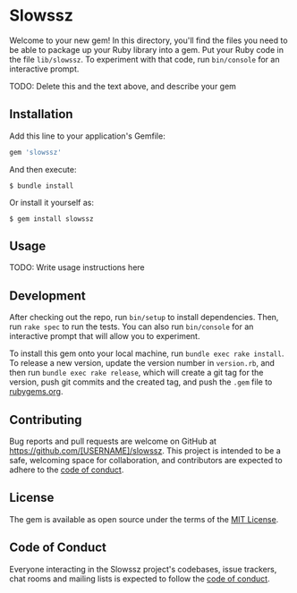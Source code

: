 # Slowssz

Welcome to your new gem! In this directory, you'll find the files you need to be able to package up your Ruby library into a gem. Put your Ruby code in the file `lib/slowssz`. To experiment with that code, run `bin/console` for an interactive prompt.

TODO: Delete this and the text above, and describe your gem

## Installation

Add this line to your application's Gemfile:

```ruby
gem 'slowssz'
```

And then execute:

    $ bundle install

Or install it yourself as:

    $ gem install slowssz

## Usage

TODO: Write usage instructions here

## Development

After checking out the repo, run `bin/setup` to install dependencies. Then, run `rake spec` to run the tests. You can also run `bin/console` for an interactive prompt that will allow you to experiment.

To install this gem onto your local machine, run `bundle exec rake install`. To release a new version, update the version number in `version.rb`, and then run `bundle exec rake release`, which will create a git tag for the version, push git commits and the created tag, and push the `.gem` file to [rubygems.org](https://rubygems.org).

## Contributing

Bug reports and pull requests are welcome on GitHub at https://github.com/[USERNAME]/slowssz. This project is intended to be a safe, welcoming space for collaboration, and contributors are expected to adhere to the [code of conduct](https://github.com/[USERNAME]/slowssz/blob/master/CODE_OF_CONDUCT.md).

## License

The gem is available as open source under the terms of the [MIT License](https://opensource.org/licenses/MIT).

## Code of Conduct

Everyone interacting in the Slowssz project's codebases, issue trackers, chat rooms and mailing lists is expected to follow the [code of conduct](https://github.com/[USERNAME]/slowssz/blob/master/CODE_OF_CONDUCT.md).
